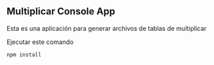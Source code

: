 ## Multiplicar Console App

Esta es una aplicación para generar archivos de tablas de multiplicar

Ejecutar este comando

```````
npm install
```````